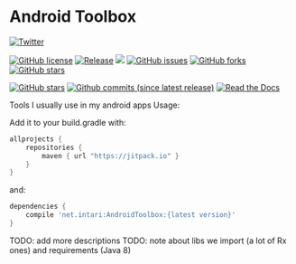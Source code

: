 # Android Toolbox

[![Twitter](https://img.shields.io/twitter/url/https/github.com/intari/AndroidToolbox.svg?style=social)](https://twitter.com/intent/tweet?text=Wow:&url=https%3A%2F%2Fgithub.com%2Fintari%2FAndroidToolbox)

[![GitHub license](https://img.shields.io/github/license/intari/AndroidToolbox.svg)](https://github.com/intari/AndroidToolbox/blob/master/LICENSE)
[![Release](https://jitpack.io/v/net.intari/AndroidToolbox.svg)](https://jitpack.io/#net.intari/AndroidToolbox)
<a href='https://travis-ci.org/intari/AndroidToolbox/builds'><img src='https://api.travis-ci.org/intari/AndroidToolbox.svg?branch=master'></a>
[![GitHub issues](https://img.shields.io/github/issues/intari/AndroidToolbox.svg)](https://github.com/intari/AndroidToolbox/issues)
[![GitHub forks](https://img.shields.io/github/forks/intari/AndroidToolbox.svg)](https://github.com/intari/AndroidToolbox/network)
[![GitHub stars](https://img.shields.io/github/stars/intari/AndroidToolbox.svg)](https://github.com/intari/AndroidToolbox/stargazers)

[![GitHub stars](https://img.shields.io/github/stars/intari/AndroidToolbox.svg)](https://github.com/intari/AndroidToolbox/stargazers)
[![Github commits (since latest release)](https://img.shields.io/github/commits-since/intari/AndroidToolbox/latest.svg)](https://github.com/intari/AndroidToolbox)
[![Read the Docs](https://img.shields.io/readthedocs/androidtoolbox.svg)](http://androidtoolbox.readthedocs.io/)



Tools I usually use in my android apps
Usage:

Add it to your build.gradle with:
```gradle
allprojects {
    repositories {
        maven { url "https://jitpack.io" }
    }
}
```
and:

```gradle
dependencies {
    compile 'net.intari:AndroidToolbox:{latest version}'
}
```


TODO: add more descriptions
TODO: note about libs we import (a lot of Rx ones) and requirements (Java 8) 
